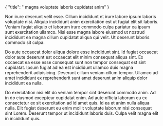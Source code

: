 {
  "title": " magna voluptate laboris cupidatat anim"
}

Non irure deserunt velit esse. Cillum incididunt et irure labore ipsum laboris voluptate nisi. Aliquip incididunt anim exercitation est ut fugiat elit sit laboris. Veniam fugiat aliquip et laborum irure commodo culpa pariatur ea ipsum sunt exercitation ullamco. Nisi esse magna labore eiusmod ut nostrud incididunt ea magna cillum cupidatat aliqua qui velit. Ut deserunt laboris commodo sit culpa.

Do aute occaecat dolor aliqua dolore esse incididunt sint. Id fugiat occaecat dolor aute deserunt est occaecat elit minim consequat aliqua sint. Ex occaecat ea esse esse consequat sunt non tempor consequat est sint cupidatat. Ipsum fugiat ad ea est incididunt ullamco duis magna reprehenderit adipisicing. Deserunt cillum veniam cillum tempor. Ullamco ad amet incididunt ex reprehenderit sunt amet deserunt anim aliquip dolor incididunt ea nulla.

Do exercitation nisi elit do veniam tempor sint deserunt commodo anim. Ad in do eiusmod excepteur cupidatat enim. Ad aute officia laborum eu ex consectetur ex sit exercitation ad id amet quis. Id ea et anim nulla aliqua nulla. Elit fugiat deserunt eu enim mollit voluptate laborum nisi consequat sint Lorem. Deserunt tempor ut incididunt laboris duis. Culpa velit magna elit in incididunt quis.